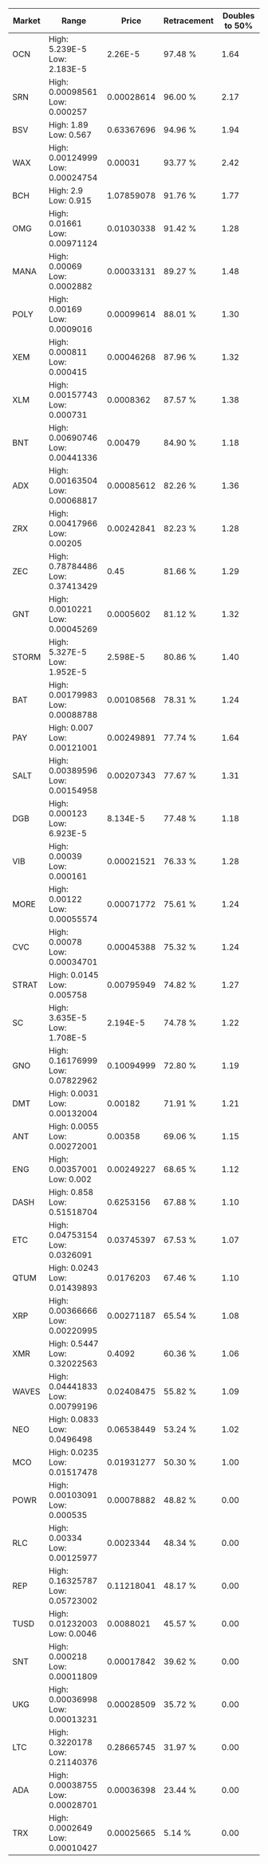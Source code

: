 | Market | Range | Price| Retracement | Doubles to 50% |
| --- | --- | --- | --- | --- |
| OCN | High: 5.239E-5<br />Low: 2.183E-5 | 2.26E-5 | 97.48 % | 1.64 |
| SRN | High: 0.00098561<br />Low: 0.000257 | 0.00028614 | 96.00 % | 2.17 |
| BSV | High: 1.89<br />Low: 0.567 | 0.63367696 | 94.96 % | 1.94 |
| WAX | High: 0.00124999<br />Low: 0.00024754 | 0.00031 | 93.77 % | 2.42 |
| BCH | High: 2.9<br />Low: 0.915 | 1.07859078 | 91.76 % | 1.77 |
| OMG | High: 0.01661<br />Low: 0.00971124 | 0.01030338 | 91.42 % | 1.28 |
| MANA | High: 0.00069<br />Low: 0.0002882 | 0.00033131 | 89.27 % | 1.48 |
| POLY | High: 0.00169<br />Low: 0.0009016 | 0.00099614 | 88.01 % | 1.30 |
| XEM | High: 0.000811<br />Low: 0.000415 | 0.00046268 | 87.96 % | 1.32 |
| XLM | High: 0.00157743<br />Low: 0.000731 | 0.0008362 | 87.57 % | 1.38 |
| BNT | High: 0.00690746<br />Low: 0.00441336 | 0.00479 | 84.90 % | 1.18 |
| ADX | High: 0.00163504<br />Low: 0.00068817 | 0.00085612 | 82.26 % | 1.36 |
| ZRX | High: 0.00417966<br />Low: 0.00205 | 0.00242841 | 82.23 % | 1.28 |
| ZEC | High: 0.78784486<br />Low: 0.37413429 | 0.45 | 81.66 % | 1.29 |
| GNT | High: 0.0010221<br />Low: 0.00045269 | 0.0005602 | 81.12 % | 1.32 |
| STORM | High: 5.327E-5<br />Low: 1.952E-5 | 2.598E-5 | 80.86 % | 1.40 |
| BAT | High: 0.00179983<br />Low: 0.00088788 | 0.00108568 | 78.31 % | 1.24 |
| PAY | High: 0.007<br />Low: 0.00121001 | 0.00249891 | 77.74 % | 1.64 |
| SALT | High: 0.00389596<br />Low: 0.00154958 | 0.00207343 | 77.67 % | 1.31 |
| DGB | High: 0.000123<br />Low: 6.923E-5 | 8.134E-5 | 77.48 % | 1.18 |
| VIB | High: 0.00039<br />Low: 0.000161 | 0.00021521 | 76.33 % | 1.28 |
| MORE | High: 0.00122<br />Low: 0.00055574 | 0.00071772 | 75.61 % | 1.24 |
| CVC | High: 0.00078<br />Low: 0.00034701 | 0.00045388 | 75.32 % | 1.24 |
| STRAT | High: 0.0145<br />Low: 0.005758 | 0.00795949 | 74.82 % | 1.27 |
| SC | High: 3.635E-5<br />Low: 1.708E-5 | 2.194E-5 | 74.78 % | 1.22 |
| GNO | High: 0.16176999<br />Low: 0.07822962 | 0.10094999 | 72.80 % | 1.19 |
| DMT | High: 0.0031<br />Low: 0.00132004 | 0.00182 | 71.91 % | 1.21 |
| ANT | High: 0.0055<br />Low: 0.00272001 | 0.00358 | 69.06 % | 1.15 |
| ENG | High: 0.00357001<br />Low: 0.002 | 0.00249227 | 68.65 % | 1.12 |
| DASH | High: 0.858<br />Low: 0.51518704 | 0.6253156 | 67.88 % | 1.10 |
| ETC | High: 0.04753154<br />Low: 0.0326091 | 0.03745397 | 67.53 % | 1.07 |
| QTUM | High: 0.0243<br />Low: 0.01439893 | 0.0176203 | 67.46 % | 1.10 |
| XRP | High: 0.00366666<br />Low: 0.00220995 | 0.00271187 | 65.54 % | 1.08 |
| XMR | High: 0.5447<br />Low: 0.32022563 | 0.4092 | 60.36 % | 1.06 |
| WAVES | High: 0.04441833<br />Low: 0.00799196 | 0.02408475 | 55.82 % | 1.09 |
| NEO | High: 0.0833<br />Low: 0.0496498 | 0.06538449 | 53.24 % | 1.02 |
| MCO | High: 0.0235<br />Low: 0.01517478 | 0.01931277 | 50.30 % | 1.00 |
| POWR | High: 0.00103091<br />Low: 0.000535 | 0.00078882 | 48.82 % | 0.00 |
| RLC | High: 0.00334<br />Low: 0.00125977 | 0.0023344 | 48.34 % | 0.00 |
| REP | High: 0.16325787<br />Low: 0.05723002 | 0.11218041 | 48.17 % | 0.00 |
| TUSD | High: 0.01232003<br />Low: 0.0046 | 0.0088021 | 45.57 % | 0.00 |
| SNT | High: 0.000218<br />Low: 0.00011809 | 0.00017842 | 39.62 % | 0.00 |
| UKG | High: 0.00036998<br />Low: 0.00013231 | 0.00028509 | 35.72 % | 0.00 |
| LTC | High: 0.3220178<br />Low: 0.21140376 | 0.28665745 | 31.97 % | 0.00 |
| ADA | High: 0.00038755<br />Low: 0.00028701 | 0.00036398 | 23.44 % | 0.00 |
| TRX | High: 0.0002649<br />Low: 0.00010427 | 0.00025665 | 5.14 % | 0.00 |
